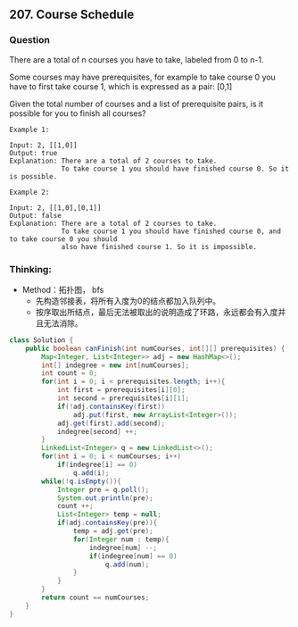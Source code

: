 ## 207. Course Schedule

### Question
There are a total of n courses you have to take, labeled from 0 to n-1.

Some courses may have prerequisites, for example to take course 0 you have to first take course 1, which is expressed as a pair: [0,1]

Given the total number of courses and a list of prerequisite pairs, is it possible for you to finish all courses?

```
Example 1:

Input: 2, [[1,0]] 
Output: true
Explanation: There are a total of 2 courses to take. 
             To take course 1 you should have finished course 0. So it is possible.

Example 2:

Input: 2, [[1,0],[0,1]]
Output: false
Explanation: There are a total of 2 courses to take. 
             To take course 1 you should have finished course 0, and to take course 0 you should
             also have finished course 1. So it is impossible.
```

### Thinking:
* Method：拓扑图， bfs
	* 先构造邻接表，将所有入度为0的结点都加入队列中。
	* 按序取出所结点，最后无法被取出的说明造成了环路，永远都会有入度并且无法消除。

```Java
class Solution {
    public boolean canFinish(int numCourses, int[][] prerequisites) {
        Map<Integer, List<Integer>> adj = new HashMap<>();
        int[] indegree = new int[numCourses];
        int count = 0;
        for(int i = 0; i < prerequisites.length; i++){
            int first = prerequisites[i][0];
            int second = prerequisites[i][1];
            if(!adj.containsKey(first))
                adj.put(first, new ArrayList<Integer>());
            adj.get(first).add(second);
            indegree[second] ++;
        }
        LinkedList<Integer> q = new LinkedList<>();
        for(int i = 0; i < numCourses; i++)
            if(indegree[i] == 0)
                q.add(i);
        while(!q.isEmpty()){
            Integer pre = q.poll();
            System.out.println(pre);
            count ++;
            List<Integer> temp = null;
            if(adj.containsKey(pre)){
                temp = adj.get(pre);
                for(Integer num : temp){
                    indegree[num] --;
                    if(indegree[num] == 0)
                        q.add(num);
                }
            }
        }
        return count == numCourses;
    }
}
```